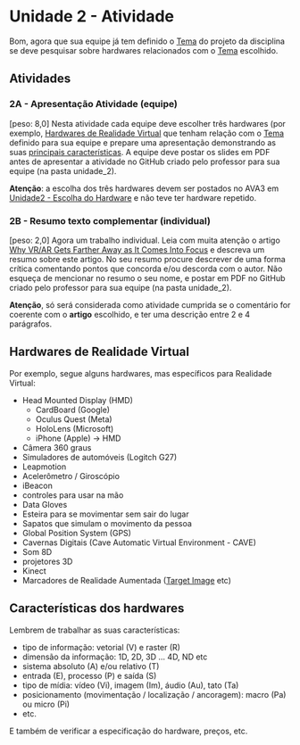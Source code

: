 <!--  FIXME:Inicio semestre -->  

[Unidade2 - Escolha do Hardware]: <https://ava3.furb.br/mod/forum/view.php?id=991954> "HardwareEScolha"  

# Unidade 2 - Atividade  

Bom, agora que sua equipe já tem definido o [Tema](../Unidade1/atividadeAula.md#temas "Tema") do projeto da disciplina se deve pesquisar sobre hardwares relacionados com o [Tema](../Unidade1/atividadeAula.md#temas "Tema") escolhido.  

## Atividades

### 2A - Apresentação Atividade (equipe)

\[peso: 8,0] Nesta atividade cada equipe deve escolher três hardwares (por exemplo, [Hardwares de Realidade Virtual](#hardwares-de-realidade-virtual "Hardwares de Realidade Virtual") que tenham relação com o [Tema](../Unidade1/atividadeAula.md#temas "Tema") definido para sua equipe e prepare uma apresentação demonstrando as suas [principais características](#características-dos-hardwares "principais características"). A equipe deve postar os slides em PDF antes de apresentar a atividade no GitHub criado pelo professor para sua equipe (na pasta unidade_2).  
<!-- Como parâmetro (aproximado) usem no máximo uns 5 minutos para cada aplicativo e 5 minutos para discussão. -->  

**Atenção**: a escolha dos três hardwares devem ser postados no AVA3 em [Unidade2 - Escolha do Hardware] e não teve ter hardware repetido.  


### 2B - Resumo texto complementar (individual)

\[peso: 2,0] Agora um trabalho individual. Leia com muita atenção o artigo [Why VR/AR Gets Farther Away as It Comes Into Focus](atividade_WhyVRARGetsFartherAwayAsItComesIntoFocus.pdf) e descreva um resumo sobre este artigo. No seu resumo procure descrever de uma forma crítica comentando pontos que concorda e/ou descorda com o autor.
Não esqueça de mencionar no resumo o seu nome, e postar em PDF no GitHub criado pelo professor para sua equipe (na pasta unidade_2).  

**Atenção**, só será considerada como atividade cumprida se o comentário for coerente com o **artigo** escolhido, e ter uma descrição entre 2 e 4 parágrafos.  

## Hardwares de Realidade Virtual

Por exemplo, segue alguns hardwares, mas específicos para Realidade Virtual:  

- Head Mounted Display (HMD)  
  - CardBoard (Google)  
  - Oculus Quest (Meta)  
  - HoloLens (Microsoft)  
  - iPhone (Apple) -> HMD  
- Câmera 360 graus  
- Simuladores de automóveis (Logitch G27)  
- Leapmotion  
- Acelerômetro / Giroscópio  
- iBeacon  
- controles para usar na mão  
- Data Gloves  
- Esteira para se movimentar sem sair do lugar  
- Sapatos que simulam o movimento da pessoa  
- Global Position System (GPS)  
- Cavernas Digitais (Cave Automatic Virtual Environment - CAVE)  
- Som 8D  
- projetores 3D  
- Kinect  
- Marcadores de Realidade Aumentada ([Target Image](https://library.vuforia.com/objects/image-targets "Target Image") etc)  

## Características dos hardwares  

Lembrem de trabalhar as suas características:  

- tipo de informação: vetorial (V) e raster (R)  
- dimensão da informação: 1D, 2D, 3D ... 4D, ND etc  
- sistema absoluto (A) e/ou relativo (T)  
- entrada (E), processo (P) e saída (S)  
- tipo de mídia: vídeo (Vi), imagem (Im), áudio (Au), tato (Ta)  
- posicionamento (movimentação / localização / ancoragem): macro (Pa) ou micro (Pi)  
- etc.

E também de verificar a especificação do hardware, preços, etc.  
